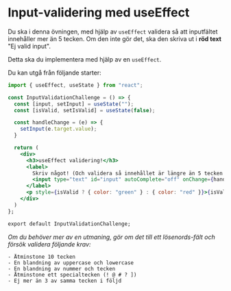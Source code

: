 # Input-validering med useEffect

Du ska i denna övningen, med hjälp av `useEffect` validera så att inputfältet innehåller mer än 5 tecken. Om den inte gör det, ska den skriva ut i **röd text** "Ej valid input". 

Detta ska du implementera med hjälp av en `useEffect`.

Du kan utgå från följande starter:

```jsx
import { useEffect, useState } from "react";

const InputValidationChallenge = () => {
  const [input, setInput] = useState("");
  const [isValid, setIsValid] = useState(false);

  const handleChange = (e) => {
    setInput(e.target.value);
  }

  return (
    <div>
      <h3>useEffect validering!</h3>
      <label>
        Skriv något! (Och validera så innehållet är längre än 5 tecken!)
        <input type="text" id="input" autoComplete="off" onChange={handleChange}>
      </label>
      <p style={isValid ? { color: "green" } : { color: "red" }}>{isValid ? "Valid input" : "Ej valid input"}</p>
    </div>
  )
};

export default InputValidationChallenge;
```

*Om du behöver mer av en utmaning, gör om det till ett lösenords-fält och försök validera följande krav:*

```
- Åtminstone 10 tecken
- En blandning av uppercase och lowercase
- En blandning av nummer och tecken
- Åtminstone ett specialtecken (! @ # ? ])
- Ej mer än 3 av samma tecken i följd
```
